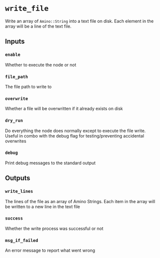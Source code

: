 # `write_file`

Write an array of `Amino::String` into a text file on disk. Each element in the array will be a line of the text file.

## Inputs

### `enable`

Whether to execute the node or not

### `file_path`

The file path to write to

### `overwrite`

Whether a file will be overwritten if it already exists on disk

### `dry_run`

Do everything the node does normally except to execute the file write. Useful in combo with the debug flag for testing/preventing accidental overwrites

### `debug`

Print debug messages to the standard output

## Outputs

### `write_lines`

The lines of the file as an array of Amino Strings. Each item in the array will be written to a new line in the text file

### `success`

Whether the write process was successful or not

### `msg_if_failed`

An error message to report what went wrong